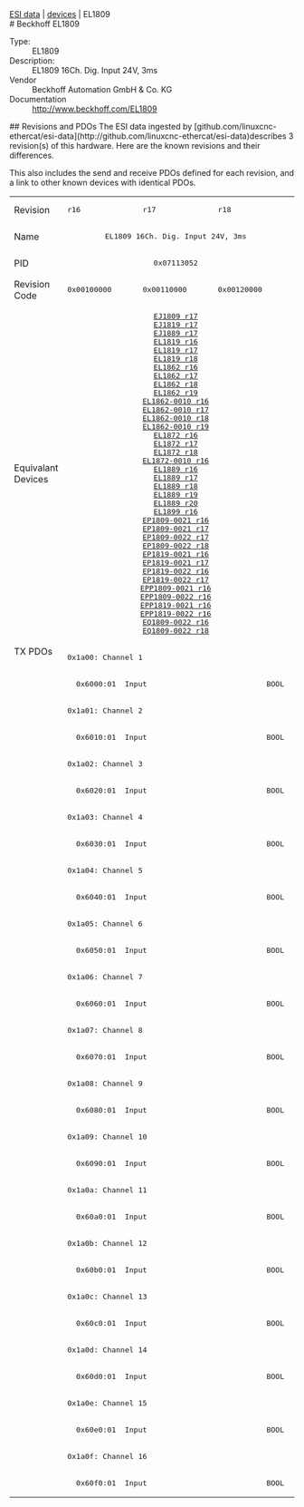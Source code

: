 <div class="nav"><a href="/esi-data">ESI data</a> | <a href="/esi-data/devices">devices</a> | EL1809</div>
#  Beckhoff EL1809

<dl>
  <dt>Type:</dt><dd>EL1809</dd>
  <dt>Description:</dt><dd>EL1809 16Ch. Dig. Input 24V, 3ms</dd>
  <dt>Vendor</dt><dd>Beckhoff Automation GmbH & Co. KG</dd>
  <dt>Documentation</dt><dd><a href="http://www.beckhoff.com/EL1809">http://www.beckhoff.com/EL1809</a></dd>
</dl>
## Revisions and PDOs
The ESI data ingested by [github.com/linuxcnc-ethercat/esi-data](http://github.com/linuxcnc-ethercat/esi-data)describes 3 revision(s) of this hardware.  Here are the known revisions and their differences.

This also includes the send and receive PDOs defined for each revision, and a link to other known devices with identical PDOs.

<table>
<tr >
<td class="first">Revision</td>
<td ><pre>r16</pre></td>
<td ><pre>r17</pre></td>
<td ><pre>r18</pre></td>
</tr>
<tr >
<td class="first">Name</td>
<td  colspan=3 align="center"><pre>EL1809 16Ch. Dig. Input 24V, 3ms</pre></td>
</tr>
<tr >
<td class="first">PID</td>
<td  colspan=3 align="center"><pre>0x07113052</pre></td>
</tr>
<tr >
<td class="first">Revision Code</td>
<td ><pre>0x00100000</pre></td>
<td ><pre>0x00110000</pre></td>
<td ><pre>0x00120000</pre></td>
</tr>
<tr >
<td class="first">Equivalant Devices</td>
<td  colspan=3 align="center"><pre><a href="EJ1809">EJ1809 r17</a><br/><a href="EJ1819">EJ1819 r17</a><br/><a href="EJ1889">EJ1889 r17</a><br/><a href="EL1819">EL1819 r16</a><br/><a href="EL1819">EL1819 r17</a><br/><a href="EL1819">EL1819 r18</a><br/><a href="EL1862">EL1862 r16</a><br/><a href="EL1862">EL1862 r17</a><br/><a href="EL1862">EL1862 r18</a><br/><a href="EL1862">EL1862 r19</a><br/><a href="EL1862-0010">EL1862-0010 r16</a><br/><a href="EL1862-0010">EL1862-0010 r17</a><br/><a href="EL1862-0010">EL1862-0010 r18</a><br/><a href="EL1862-0010">EL1862-0010 r19</a><br/><a href="EL1872">EL1872 r16</a><br/><a href="EL1872">EL1872 r17</a><br/><a href="EL1872">EL1872 r18</a><br/><a href="EL1872-0010">EL1872-0010 r16</a><br/><a href="EL1889">EL1889 r16</a><br/><a href="EL1889">EL1889 r17</a><br/><a href="EL1889">EL1889 r18</a><br/><a href="EL1889">EL1889 r19</a><br/><a href="EL1889">EL1889 r20</a><br/><a href="EL1899">EL1899 r16</a><br/><a href="EP1809-0021">EP1809-0021 r16</a><br/><a href="EP1809-0021">EP1809-0021 r17</a><br/><a href="EP1809-0022">EP1809-0022 r17</a><br/><a href="EP1809-0022">EP1809-0022 r18</a><br/><a href="EP1819-0021">EP1819-0021 r16</a><br/><a href="EP1819-0021">EP1819-0021 r17</a><br/><a href="EP1819-0022">EP1819-0022 r16</a><br/><a href="EP1819-0022">EP1819-0022 r17</a><br/><a href="EPP1809-0021">EPP1809-0021 r16</a><br/><a href="EPP1809-0022">EPP1809-0022 r16</a><br/><a href="EPP1819-0021">EPP1819-0021 r16</a><br/><a href="EPP1819-0022">EPP1819-0022 r16</a><br/><a href="EQ1809-0022">EQ1809-0022 r16</a><br/><a href="EQ1809-0022">EQ1809-0022 r18</a></pre></td>
</tr>
<tr class="txpdo pdosection">
<td class="first" rowspan=32 valign=top>TX PDOs</td>
<td colspan=3 align="left"><pre>0x1a00: Channel 1</pre></td>
<td></td>
</tr>
<tr class="txpdo">
<td  colspan=3 align="left"><pre>  0x6000:01  Input                           BOOL</pre></td>
</tr>
<tr class="txpdo pdosection">
<td  colspan=3 align="left"><pre>0x1a01: Channel 2</pre></td>
</tr>
<tr class="txpdo">
<td  colspan=3 align="left"><pre>  0x6010:01  Input                           BOOL</pre></td>
</tr>
<tr class="txpdo pdosection">
<td  colspan=3 align="left"><pre>0x1a02: Channel 3</pre></td>
</tr>
<tr class="txpdo">
<td  colspan=3 align="left"><pre>  0x6020:01  Input                           BOOL</pre></td>
</tr>
<tr class="txpdo pdosection">
<td  colspan=3 align="left"><pre>0x1a03: Channel 4</pre></td>
</tr>
<tr class="txpdo">
<td  colspan=3 align="left"><pre>  0x6030:01  Input                           BOOL</pre></td>
</tr>
<tr class="txpdo pdosection">
<td  colspan=3 align="left"><pre>0x1a04: Channel 5</pre></td>
</tr>
<tr class="txpdo">
<td  colspan=3 align="left"><pre>  0x6040:01  Input                           BOOL</pre></td>
</tr>
<tr class="txpdo pdosection">
<td  colspan=3 align="left"><pre>0x1a05: Channel 6</pre></td>
</tr>
<tr class="txpdo">
<td  colspan=3 align="left"><pre>  0x6050:01  Input                           BOOL</pre></td>
</tr>
<tr class="txpdo pdosection">
<td  colspan=3 align="left"><pre>0x1a06: Channel 7</pre></td>
</tr>
<tr class="txpdo">
<td  colspan=3 align="left"><pre>  0x6060:01  Input                           BOOL</pre></td>
</tr>
<tr class="txpdo pdosection">
<td  colspan=3 align="left"><pre>0x1a07: Channel 8</pre></td>
</tr>
<tr class="txpdo">
<td  colspan=3 align="left"><pre>  0x6070:01  Input                           BOOL</pre></td>
</tr>
<tr class="txpdo pdosection">
<td  colspan=3 align="left"><pre>0x1a08: Channel 9</pre></td>
</tr>
<tr class="txpdo">
<td  colspan=3 align="left"><pre>  0x6080:01  Input                           BOOL</pre></td>
</tr>
<tr class="txpdo pdosection">
<td  colspan=3 align="left"><pre>0x1a09: Channel 10</pre></td>
</tr>
<tr class="txpdo">
<td  colspan=3 align="left"><pre>  0x6090:01  Input                           BOOL</pre></td>
</tr>
<tr class="txpdo pdosection">
<td  colspan=3 align="left"><pre>0x1a0a: Channel 11</pre></td>
</tr>
<tr class="txpdo">
<td  colspan=3 align="left"><pre>  0x60a0:01  Input                           BOOL</pre></td>
</tr>
<tr class="txpdo pdosection">
<td  colspan=3 align="left"><pre>0x1a0b: Channel 12</pre></td>
</tr>
<tr class="txpdo">
<td  colspan=3 align="left"><pre>  0x60b0:01  Input                           BOOL</pre></td>
</tr>
<tr class="txpdo pdosection">
<td  colspan=3 align="left"><pre>0x1a0c: Channel 13</pre></td>
</tr>
<tr class="txpdo">
<td  colspan=3 align="left"><pre>  0x60c0:01  Input                           BOOL</pre></td>
</tr>
<tr class="txpdo pdosection">
<td  colspan=3 align="left"><pre>0x1a0d: Channel 14</pre></td>
</tr>
<tr class="txpdo">
<td  colspan=3 align="left"><pre>  0x60d0:01  Input                           BOOL</pre></td>
</tr>
<tr class="txpdo pdosection">
<td  colspan=3 align="left"><pre>0x1a0e: Channel 15</pre></td>
</tr>
<tr class="txpdo">
<td  colspan=3 align="left"><pre>  0x60e0:01  Input                           BOOL</pre></td>
</tr>
<tr class="txpdo pdosection">
<td  colspan=3 align="left"><pre>0x1a0f: Channel 16</pre></td>
</tr>
<tr class="txpdo">
<td  colspan=3 align="left"><pre>  0x60f0:01  Input                           BOOL</pre></td>
</tr>
</table>
